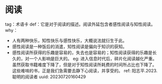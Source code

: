 # 阅读
tag：术语卡
def：它是对于阅读的描述。阅读外延包含者感性阅读与知性阅读。
why：
* 人有两种快乐，知性快乐与感性快乐，大概说法就衍生于此。
* 感性阅读是一种饭后的消遣，知性阅读是偏向于知识的获知。
* 感性阅读所获得的乐趣是容易的，失去也是容易的；知性阅读获得的乐趣是长久的，对一个人影响是巨大的。
eg: 进入信息时代后，碎片化阅读越化严重。虽然获取书籍难度下降了，但是对于知性阅读所耗费的时间所占比也下降了。这些难啃的书，正是我们急需要去静下心阅读，并享受的。
ref: 阳志平.2023.聪明的阅读者
uuid: 20230720160429